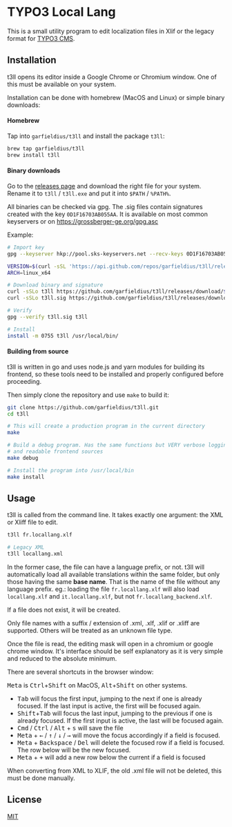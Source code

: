 # TYPO3 Local Lang

This is a small utility program to edit localization files in Xlif or the legacy
format for [TYPO3 CMS](https://www.typo3.org/).

## Installation

t3ll opens its editor inside a Google Chrome or Chromium window. One of this must
be available on your system.

Installation can be done with homebrew (MacOS and Linux) or simple binary downloads:

#### Homebrew

Tap into `garfieldius/t3ll` and install the package `t3ll`:

```bash
brew tap garfieldius/t3ll
brew install t3ll
```

#### Binary downloads

Go to the [releases page](https://github.com/garfieldius/t3ll/releases) and download the
right file for your system. Rename it to `t3ll` / `t3ll.exe` and put it into `$PATH`
/ `%PATH%`.

All binaries can be checked via gpg. The .sig files contain signatures created with the
key `0D1F16703AB055AA`. It is available on most common keyservers or on
<https://grossberger-ge.org/gpg.asc>

Example:

```bash
# Import key
gpg --keyserver hkp://pool.sks-keyservers.net --recv-keys 0D1F16703AB055AA

VERSION=$(curl -sSL 'https://api.github.com/repos/garfieldius/t3ll/releases/latest' | jq -r '.tag_name')
ARCH=linux_x64

# Download binary and signature
curl -sSLo t3ll https://github.com/garfieldius/t3ll/releases/download/${VERSION}/t3ll_${ARCH}
curl -sSLo t3ll.sig https://github.com/garfieldius/t3ll/releases/download/${VERSION}/t3ll_${ARCH}.sig

# Verify
gpg --verify t3ll.sig t3ll

# Install
install -m 0755 t3ll /usr/local/bin/
```

#### Building from source

t3ll is written in go and uses node.js and yarn modules for building its frontend,
so these tools need to be installed and properly configured before proceeding.

Then simply clone the repository and use `make` to build it:

```bash
git clone https://github.com/garfieldius/t3ll.git
cd t3ll

# This will create a production program in the current directory
make

# Build a debug program. Has the same functions but VERY verbose logging to stdout
# and readable frontend sources
make debug

# Install the program into /usr/local/bin
make install
```

## Usage

t3ll is called from the command line. It takes exactly one argument: the XML or
Xliff file to edit.

```bash
t3ll fr.locallang.xlf

# Legacy XML
t3ll locallang.xml
```

In the former case, the file can have a language prefix, or not. t3ll will
automatically load all available translations within the same folder, but only
those having the same **base name**. That is the name of the file without any
language prefix. eg.: loading the file `fr.locallang.xlf` will also load `
locallang.xlf` and `it.locallang.xlf`, but not `fr.locallang_backend.xlf`.

If a file does not exist, it will be created.

Only file names with a suffix / extension of .xml, .xlf, .xlif or .xliff are
supported. Others will be treated as an unknown file type.

Once the file is read, the editing mask will open in a chromium or google chrome
window. It's interface should be self explanatory as it is very simple and
reduced to the absolute minimum.

There are several shortcuts in the browser window:

<kbd>Meta</kbd> is <kbd>Ctrl</kbd>+<kbd>Shift</kbd> on MacOS, <kbd>Alt</kbd>+<kbd>Shift</kbd> on
other systems.

* <kbd>Tab</kbd> will focus the first input, jumping to the next if one is
  already focused. If the last input is active, the first will be focused again.
* <kbd>Shift</kbd>+<kbd>Tab</kbd> will focus the last input, jumping to the
  previous if one is already focused. If the first input is active, the last
  will be focused again.
* <kbd>Cmd</kbd> / <kbd>Ctrl</kbd> / <kbd>Alt</kbd> + <kbd>s</kbd>  will save
  the file
* <kbd>Meta</kbd> + <kbd>←</kbd> / <kbd>↑</kbd> / <kbd>↓</kbd> / <kbd>→</kbd>
  will move the focus accordingly if a field is focused.
* <kbd>Meta</kbd> + <kbd>Backspace</kbd> / <kbd>Del</kbd> will delete the focused
  row if a field is focused. The row below will be the new focused.
* <kbd>Meta</kbd> + <kbd>+</kbd> will add a new row below the current if a field
  is focused

When converting from XML to XLIF, the old .xml file will not be deleted, this must
be done manually.

## License

[MIT](https://opensource.org/licenses/MIT)

